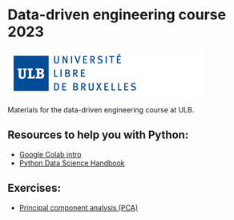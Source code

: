 # Data-driven engineering course 2023

![Screenshot](logoulb.gif)

Materials for the data-driven engineering course at ULB.

## Resources to help you with Python:

- [Google Colab intro](https://colab.research.google.com/github/anthony-agbay/python-resource-guide/blob/master/notebooks/intro-notebooks.ipynb)
- [Python Data Science Handbook](https://jakevdp.github.io/PythonDataScienceHandbook/)

## Exercises:

- [Principal component analysis (PCA)](PCA/)
